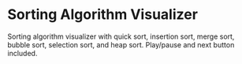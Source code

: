 # Sorting Algorithm Visualizer 

Sorting algorithm visualizer with quick sort, insertion sort, merge sort, bubble sort, selection sort, and heap sort. Play/pause and next button included. 
